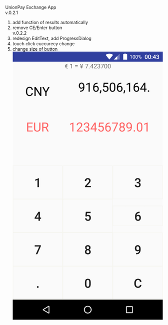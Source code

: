 UnionPay Exchange App	
v.0.2.1		
1. add function of results automatically	
2. remove CE/Enter button	
v.0.2.2
1. redesign EditText, add ProgressDialog	
2. touch click cuccurecy change		
3. change size of button 	
![Alt Text](images/v.0.2.2.png)		
